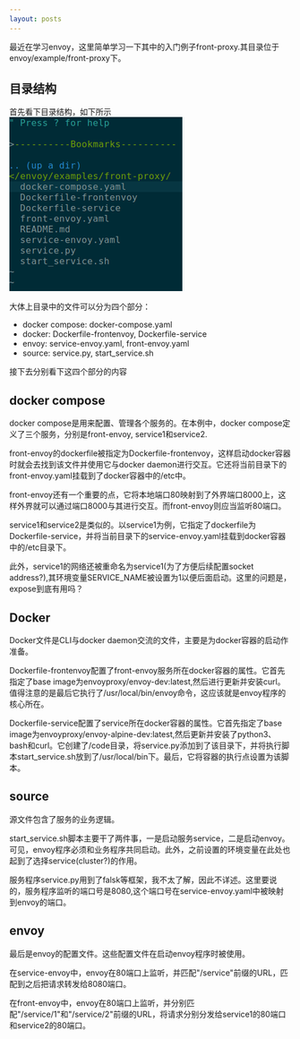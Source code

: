 ```yaml
---
layout: posts
---
```

最近在学习envoy，这里简单学习一下其中的入门例子front-proxy.其目录位于envoy/example/front-proxy下。  

## 目录结构
首先看下目录结构，如下所示  
![目录结构](./directory_structure.png)

大体上目录中的文件可以分为四个部分：  
* docker compose: docker-compose.yaml  
* docker: Dockerfile-frontenvoy, Dockerfile-service  
* envoy: service-envoy.yaml, front-envoy.yaml  
* source: service.py, start\_service.sh  

接下去分别看下这四个部分的内容  

## docker compose
docker compose是用来配置、管理各个服务的。在本例中，docker compose定义了三个服务，分别是front-envoy, service1和service2.  

front-envoy的dockerfile被指定为Dockerfile-frontenvoy，这样启动docker容器时就会去找到该文件并使用它与docker daemon进行交互。它还将当前目录下的front-envoy.yaml挂载到了docker容器中的/etc中。  

front-envoy还有一个重要的点，它将本地端口80映射到了外界端口8000上，这样外界就可以通过端口8000与其进行交互。而front-envoy则应当监听80端口。  

service1和service2是类似的。以service1为例，它指定了dockerfile为Dockerfile-service，并将当前目录下的service-envoy.yaml挂载到docker容器中的/etc目录下。  

此外，service1的网络还被重命名为service1(为了方便后续配置socket address?),其环境变量SERVICE\_NAME被设置为1以便后面启动。这里的问题是，expose到底有用吗？  
## Docker 
Docker文件是CLI与docker daemon交流的文件，主要是为docker容器的启动作准备。  

Dockerfile-frontenvoy配置了front-envoy服务所在docker容器的属性。它首先指定了base image为envoyproxy/envoy-dev:latest,然后进行更新并安装curl。值得注意的是最后它执行了/usr/local/bin/envoy命令，这应该就是envoy程序的核心所在。  

Dockerfile-service配置了service所在docker容器的属性。它首先指定了base image为envoyproxy/envoy-alpine-dev:latest,然后更新并安装了python3、bash和curl。它创建了/code目录，将service.py添加到了该目录下，并将执行脚本start\_service.sh放到了/usr/local/bin下。最后，它将容器的执行点设置为该脚本。  

## source
源文件包含了服务的业务逻辑。  

start\_service.sh脚本主要干了两件事，一是启动服务service，二是启动envoy。可见，envoy程序必须和业务程序共同启动。此外，之前设置的环境变量在此处也起到了选择service(cluster?)的作用。  

服务程序service.py用到了falsk等框架，我不太了解，因此不详述。这里要说的，服务程序监听的端口号是8080,这个端口号在service-envoy.yaml中被映射到envoy的端口。  

## envoy
最后是envoy的配置文件。这些配置文件在启动envoy程序时被使用。  

在service-envoy中，envoy在80端口上监听，并匹配"/service"前缀的URL，匹配到之后把请求转发给8080端口。  

在front-envoy中，envoy在80端口上监听，并分别匹配"/service/1"和"/service/2"前缀的URL，将请求分别分发给service1的80端口和service2的80端口。  

